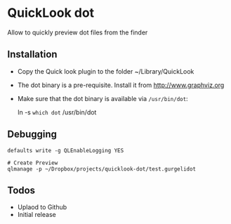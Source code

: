 QuickLook dot
=============

Allow to quickly preview dot files from the finder

Installation
------------

- Copy the Quick look plugin to the folder ~/Library/QuickLook
- The dot binary is a pre-requisite. Install it from <http://www.graphviz.org>
- Make sure that the dot binary is available via `/usr/bin/dot`:

	ln -s `which dot` /usr/bin/dot
         

Debugging
---------

	defaults write -g QLEnableLogging YES
	
	# Create Preview
	qlmanage -p ~/Dropbox/projects/quicklook-dot/test.gurgelidot


Todos
-----

- Uplaod to Github
- Initial release
